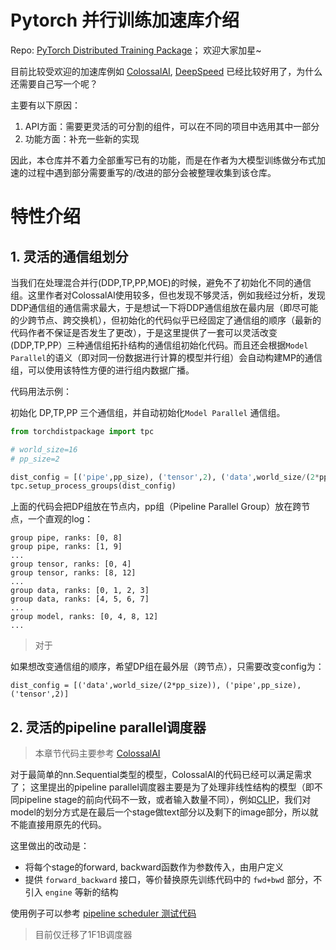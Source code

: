 # Pytorch 并行训练加速库介绍
Repo: [PyTorch Distributed Training Package](https://github.com/KimmiShi/TorchDistPackage)； 欢迎大家加星~

目前比较受欢迎的加速库例如 [ColossalAI](https://github.com/hpcaitech/ColossalAI), [DeepSpeed](https://www.deepspeed.ai/) 已经比较好用了，为什么还需要自己写一个呢？

主要有以下原因：
1. API方面：需要更灵活的可分割的组件，可以在不同的项目中选用其中一部分
2. 功能方面：补充一些新的实现


因此，本仓库并不着力全部重写已有的功能，而是在作者为大模型训练做分布式加速的过程中遇到部分需要重写的/改进的部分会被整理收集到该仓库。

# 特性介绍

## 1. 灵活的通信组划分
当我们在处理混合并行(DDP,TP,PP,MOE)的时候，避免不了初始化不同的通信组。这里作者对ColossalAI使用较多，但也发现不够灵活，例如我经过分析，发现DDP通信组的通信需求最大，于是想试一下将DDP通信组放在最内层（即尽可能的少跨节点、跨交换机），但初始化的代码似乎已经固定了通信组的顺序（最新的代码作者不保证是否发生了更改），于是这里提供了一套可以灵活改变(DDP,TP,PP）三种通信组拓扑结构的通信组初始化代码。而且还会根据`Model Parallel`的语义（即对同一份数据进行计算的模型并行组）会自动构建MP的通信组，可以使用该特性方便的进行组内数据广播。

代码用法示例：

初始化 DP,TP,PP 三个通信组，并自动初始化`Model Parallel` 通信组。

```py
from torchdistpackage import tpc

# world_size=16
# pp_size=2

dist_config = [('pipe',pp_size), ('tensor',2), ('data',world_size/(2*pp_size))]
tpc.setup_process_groups(dist_config)
```

上面的代码会把DP组放在节点内，pp组（Pipeline Parallel Group）放在跨节点，一个直观的log：
```
group pipe, ranks: [0, 8]
group pipe, ranks: [1, 9]
...
group tensor, ranks: [0, 4]
group tensor, ranks: [8, 12]
...
group data, ranks: [0, 1, 2, 3]
group data, ranks: [4, 5, 6, 7]
...
group model, ranks: [0, 4, 8, 12]
...
```

> 对于

如果想改变通信组的顺序，希望DP组在最外层（跨节点），只需要改变config为：
```
dist_config = [('data',world_size/(2*pp_size)), ('pipe',pp_size), ('tensor',2)]
```

## 2. 灵活的pipeline parallel调度器
> 本章节代码主要参考 [ColossalAI](https://github.com/hpcaitech/ColossalAI)

对于最简单的nn.Sequential类型的模型，ColossalAI的代码已经可以满足需求了；
这里提出的pipeline parallel调度器主要是为了处理非线性结构的模型（即不同pipeline stage的前向代码不一致，或者输入数量不同），例如[CLIP](https://openai.com/research/clip)，我们对model的划分方式是在最后一个stage做text部分以及剩下的image部分，所以就不能直接用原先的代码。

这里做出的改动是：
- 将每个stage的forward, backward函数作为参数传入，由用户定义
- 提供 `forward_backward` 接口，等价替换原先训练代码中的 `fwd+bwd` 部分，不引入 `engine` 等新的结构

使用例子可以参考 [pipeline scheduler 测试代码](./torchdistpackage/parallel/test_pipeline.py)

> 目前仅迁移了1F1B调度器